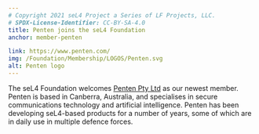 ```yaml
---
# Copyright 2021 seL4 Project a Series of LF Projects, LLC.
# SPDX-License-Identifier: CC-BY-SA-4.0
title: Penten joins the seL4 Foundation
anchor: member-penten

link: https://www.penten.com/
img: /Foundation/Membership/LOGOS/Penten.svg
alt: Penten logo
---
```


The seL4 Foundation welcomes [Penten Pty Ltd](https://www.penten.com) as our
newest member. Penten is based in Canberra, Australia, and specialises in secure
communications technology and artificial intelligence. Penten has been
developing seL4-based products for a number of years, some of which are in daily
use in multiple defence forces.
